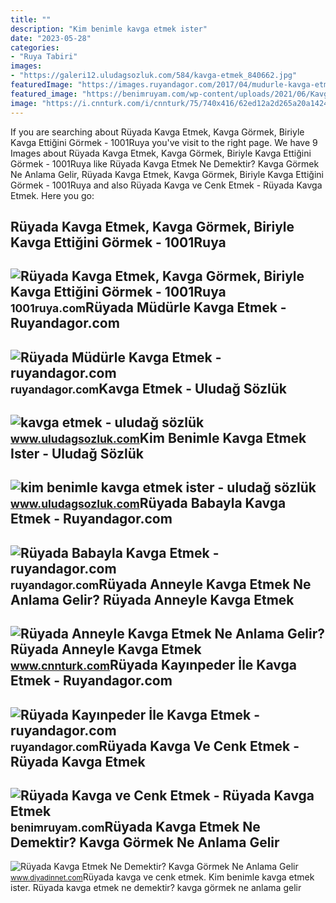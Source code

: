 ```yaml
---
title: ""
description: "Kim benimle kavga etmek ister"
date: "2023-05-28"
categories:
- "Ruya Tabiri"
images:
- "https://galeri12.uludagsozluk.com/584/kavga-etmek_840662.jpg"
featuredImage: "https://images.ruyandagor.com/2017/04/mudurle-kavga-etmek-1907.jpg"
featured_image: "https://benimruyam.com/wp-content/uploads/2021/06/Kavga-etmek1-min.jpg"
image: "https://i.cnnturk.com/i/cnnturk/75/740x416/62ed12a2d265a20a14241fd7.jpg"
---
```


If you are searching about Rüyada Kavga Etmek, Kavga Görmek, Biriyle Kavga Ettiğini Görmek - 1001Ruya you've visit to the right page. We have 9 Images about Rüyada Kavga Etmek, Kavga Görmek, Biriyle Kavga Ettiğini Görmek - 1001Ruya like Rüyada Kavga Etmek Ne Demektir? Kavga Görmek Ne Anlama Gelir, Rüyada Kavga Etmek, Kavga Görmek, Biriyle Kavga Ettiğini Görmek - 1001Ruya and also Rüyada Kavga ve Cenk Etmek - Rüyada Kavga Etmek. Here you go:

Rüyada Kavga Etmek, Kavga Görmek, Biriyle Kavga Ettiğini Görmek - 1001Ruya
--------------------------------------------------------------------------

 ![Rüyada Kavga Etmek, Kavga Görmek, Biriyle Kavga Ettiğini Görmek - 1001Ruya](https://1001ruya.com/wp-content/uploads/Ruyada-Kavga-Etmek-Kavga-Gormek-Biriyle-Kavga-Ettigini-Gormek-sevgiliyle-babayla-anneyle-kardesle-ne-demek-diyanet-768x432.jpg) <small>1001ruya.com</small>Rüyada Müdürle Kavga Etmek - Ruyandagor.com
-------------------------------------------

 ![Rüyada Müdürle Kavga Etmek - ruyandagor.com](https://images.ruyandagor.com/2017/04/mudurle-kavga-etmek-1907.jpg) <small>ruyandagor.com</small>Kavga Etmek - Uludağ Sözlük
---------------------------

 ![kavga etmek - uludağ sözlük](https://galeri12.uludagsozluk.com/584/kavga-etmek_840662.jpg) <small>www.uludagsozluk.com</small>Kim Benimle Kavga Etmek Ister - Uludağ Sözlük
---------------------------------------------

 ![kim benimle kavga etmek ister - uludağ sözlük](https://galeri13.uludagsozluk.com/604/kim-benimle-kavga-etmek-ister_2163844.jpg) <small>www.uludagsozluk.com</small>Rüyada Babayla Kavga Etmek - Ruyandagor.com
-------------------------------------------

 ![Rüyada Babayla Kavga Etmek - ruyandagor.com](https://images.ruyandagor.com/2017/04/babayla-kavga-etmek-0214.jpg) <small>ruyandagor.com</small>Rüyada Anneyle Kavga Etmek Ne Anlama Gelir? Rüyada Anneyle Kavga Etmek
----------------------------------------------------------------------

 ![Rüyada Anneyle Kavga Etmek Ne Anlama Gelir? Rüyada Anneyle Kavga Etmek](https://i.cnnturk.com/i/cnnturk/75/740x416/62ed12a2d265a20a14241fd7.jpg) <small>www.cnnturk.com</small>Rüyada Kayınpeder İle Kavga Etmek - Ruyandagor.com
--------------------------------------------------

 ![Rüyada Kayınpeder İle Kavga Etmek - ruyandagor.com](https://images.ruyandagor.com/2017/04/kayinpeder-ile-kavga-etmek-2329.jpg) <small>ruyandagor.com</small>Rüyada Kavga Ve Cenk Etmek - Rüyada Kavga Etmek
-----------------------------------------------

 ![Rüyada Kavga ve Cenk Etmek - Rüyada Kavga Etmek](https://benimruyam.com/wp-content/uploads/2021/06/Kavga-etmek1-min.jpg) <small>benimruyam.com</small>Rüyada Kavga Etmek Ne Demektir? Kavga Görmek Ne Anlama Gelir
------------------------------------------------------------

 ![Rüyada Kavga Etmek Ne Demektir? Kavga Görmek Ne Anlama Gelir](https://www.diyadinnet.com/d/ruya/ruyada-kavga-etmek-ne-demektir-kavga-gormek-ne-anlama-gelir-6075.jpg) <small>www.diyadinnet.com</small>Rüyada kavga ve cenk etmek. Kim benimle kavga etmek ister. Rüyada kavga etmek ne demektir? kavga görmek ne anlama gelir
